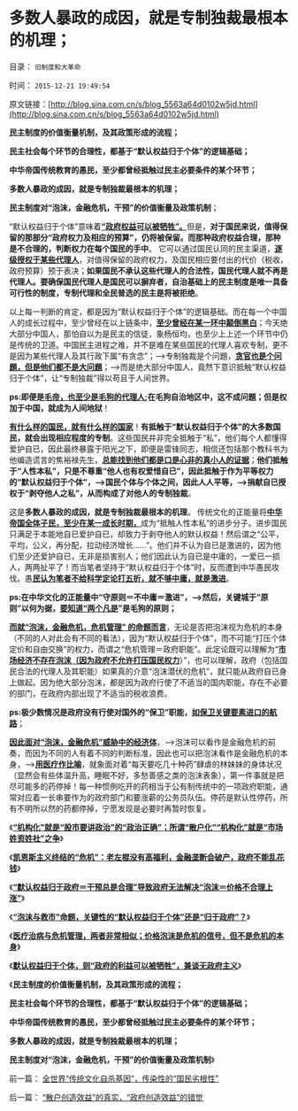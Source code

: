 # 多数人暴政的成因，就是专制独裁最根本的机理；

目录： `旧制度和大革命` 

时间： `2015-12-21 19:49:54` 

原文链接：[http://blog.sina.com.cn/s/blog_5563a64d0102w5jd.html](http://blog.sina.com.cn/s/blog_5563a64d0102w5jd.html)

**民主制度的价值衡量机制，及其政策形成的流程；**

**民主社会每个环节的合理性，都基于“默认权益归于个体”的逻辑基础；**

**中华帝国传统教育的愚民，至少都曾经抵触过民主必要条件的某个环节；**

**多数人暴政的成因，就是专制独裁最根本的机理；**

**民主制度对“泡沫，金融危机，干预”的价值衡量及政策机制**；

“默认权益归于个体”意味着[**“政府权益可以被牺牲”。**](../../../2015/12/15/若无体制裁撤在先，中国政府没有勇气“壮士断臂”；.md)但是，**对于国民来说，值得保留的那部分“政府权力及相应的预算”，仍将被保留。而那种政府权益合理，那种是不合理的，判断权力在每个国民的手中**。
它可以通过国民认同的民主渠道，[**逐级授权于某些代理人**](../../../2009/9/10/民主是集权而不是分权.md)，对值得保留的政府权力，及国民相应要付出的代价（税收，政府预算）预于表决；**如果国民不承认这些代理人的合法性，国民代理人就不再是代理人。要确保国民代理人是国民可以摒弃者，自治基础上的民主制度是唯一具备可行性的制度，专制代理和全民普选的民主是将被拒绝**。

以上每一判断的肯定，都是因为“默认权益归于个体”的逻辑基础。而在每一个中国人的成长过程中，至少曾经在以上链条中，[**至少曾经在某一环中颠倒黑白**](../../../2015/12/17/让科学去问责“公有制之不言而喻”的合法性；.md)；今天绝大部分中国人，那怕自以为是民主的信徒，象杨恒均，也至少上上述一个环节中仍是传统的卫道。中国民主进程之难，并不是难在某些国民的代理人喜欢专制，更不是因为某些代理人及其行政下属“有贪念”；——>专制独裁是个问題，[**贪官也是个问題，但是他们都不是大问題**](../../../2010/3/1/讲民主的反腐败，从何说起？.md)；——>而是绝大部分中国人，竟然下意识抵触“默认权益归于个体”，让“专制独裁”得以苟且于人间世界。

**ps:即便是[**毛帝，也至少是毛狗的代理人**](http://blog.sina.com.cn/s/blog_cc521dde0102vhv7.html);在毛狗自治地区中，这不成问題；但是权加于中国，就成为人间地狱**！

[**有什么样的国民，就有什么样的国家**](http://darthvad.blog.sohu.com/252064525.html)！**有抵触于“默认权益归于个体”的大多数国民，就会出现相应程度的专制**。这些国民并非完全抵触于“私”，他们每个人都懂得爱护自已，因此最终暴露于阳光之下，即便是雷锋同志，相信还包括那个教科书为他编造谎言的焦裕禄先生，[**总能找到他们都是口是心非的真小人的证据**](../../../2015/7/4/公有制信仰者，几乎全部都是口是心非的伪君子！真小人！.md)；**他们抵触于“人性本私”，只是不尊重“他人也有权爱惜自已”，因此抵触于作为平等权力的“默认权益归于个体”，——>国民个体与个体之间，因此人人平等，——>捐献自已授权于“剥夺他人之私”，从而构成了对他人的专制独裁**。

这是**多数人暴政的成因，就是专制独裁最根本的机理**。
传统文化的正能量将[**中华帝国全体子民，至少在某一成长时期，**](../../../2015/12/6/“默认权益归于政府”下的科举教育，“从娃娃抓起”.md)成为“抵触人性本私”的进步分子。进步国民只满足于本能地自已爱护自已，却致力于剥夺他人的默认权益！然后谓之“公平，平均，公义，再分配，拉动经济增长……”。他们并不认为自已是激进的，因为他们至少还爱护自已，无非是损害别人；他们因此认为自已是中庸的，一爱已一损人，两两扯平了！而当笔者坚持于“默认权益归于个体”时，反而遭到中华愚民攻伐。愚[**民认为笔者不给科学定论打五折，就不够中庸，就是激进**](../../../2011/1/22/非黑即白的科学和中庸的意识形态.md)。

**ps:在中华文化的正能量中“守原则＝不中庸＝激进”，——>然后，关键城于“原则”以何为据，[**要知道“两个凡是**](http://darthvad.blog.sohu.com/132102586.html)”是毛狗的原则；**

[**而就“泡沫，金融危机，危机管理”
的命题而言**](../../../2015/12/16/中世纪式“价格泡沫”和“政府干预有理”的传统习惯.md)，无论是否把泡沫视为危机的本身（不同的人对此会有不同的看法），因为“默认权益归于个体”，而不可能“打压个体定价和自由交换”的权力，而谓之“危机管理＝政府职能”。此定论既可以理解为“[**市场经济不存在泡沫（因为政府不允许打压国民权力**](../../../2015/11/17/如无实证，不要引入危机实体“国家金融秩序，后果不堪设想”.md)）”，也可以理解，政府（包括国民合法的代理人及其职能）如果真的介意“泡沫潜伏的危机”，就只能从政府自已身上做起。因为绝大部分泡沫，都是因为政府行使了不适当的国内职能，存在不必要的部门，在政府内部出现了不适当的税收浪费。

**ps:极少数情况是政府没有行使对国外的“保卫”职能，[**如保卫关键要素进口的航路**](../../../2009/6/14/认清西方社会所谓的人权价值观的真相.md)**；

[**因此面对“泡沫，金融危机”威胁中的经济体**](../../../2015/11/18/“金融危机”干预（救市）及如何干预的基本原则的确定.md)，——>泡沫可以看作是金融危机的前奏，而因为不同的人有着不同的判断标准，因此也可以把泡沫看作是金融危机的本身，——>[**用医疗作比喻**](../../../2015/12/19/医疗治病与危机管理，两者非常相似；.md)，就象面对着“每天要吃几十种药”肆虐的林妹妹的身体状况（显然会有些体温升高，睡眠不好，多愁善感之类的泡沫表象），第一件事就是把尽可能多的药停掉！每一种惯例吃开的药相当于公有制传统中的一项政府职能，通常对应着一长串要作为的政府部门和要涨薪的公务员队伍。停药是默认性停药，所有不明所以然的药都停掉，宁愿发现是必要时再暂时恢复。

《[**“机构化”就是“股市要讲政治”的“政治正确”；所谓“散户化”“机构化”就是“市场姓资姓社”之争**](../../../2015/12/14/“机构化”就是“股市要讲政治”的“政治正确”；.md)》

《[**凯恩斯主义终结的“危机”：老左棍没有高福利，金融垄断会破产，政府不能乱花钱**](../../../2015/12/15/若无体制裁撤在先，中国政府没有勇气“壮士断臂”；.md)》

《[**“默认权益归于政府＝干预总是合理”导致政府无法解决“泡沫＝价格不合理上涨”**](../../../2015/12/16/中世纪式“价格泡沫”和“政府干预有理”的传统习惯.md)》

《[**“泡沫与救市”命题，关键性的“默认权益归于个体”还是“归于政府”？**](../../../2015/12/17/让科学去问责“公有制之不言而喻”的合法性；.md)》

《[**医疗治病与危机管理，两者非常相似；价格泡沫是危机的信号，但不是危机的本身**](../../../2015/12/19/医疗治病与危机管理，两者非常相似；.md)》

《[**默认权益归于个体，则“政府的利益可以被牺牲”，兼谈无政府主义**](../../../2015/12/20/“政府的利益可以被牺牲”兼谈无政府主义.md)》

《**民主制度的价值衡量机制，及其政策形成的流程；**

**民主社会每个环节的合理性，都基于“默认权益归于个体”的逻辑基础；**

**中华帝国传统教育的愚民，至少都曾经抵触过民主必要条件的某个环节；**

**多数人暴政的成因，就是专制独裁最根本的机理；**

**民主制度对“泡沫，金融危机，干预”的价值衡量及政策机制**》

前一篇： [全世界“传统文化自杀基因”，传染性的“国民劣根性”](../../../2015/12/31/全世界“传统文化自杀基因”，传染性的“国民劣根性”.md)

后一篇： [“散户创造效益”的真实，“政府创造效益”的错觉](../../../2015/12/10/“散户创造效益”的真实，“政府创造效益”的错觉.md)

